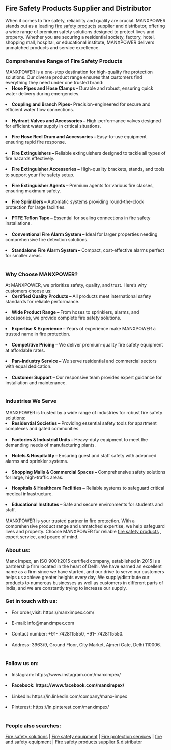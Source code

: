 <h2>Fire Safety Products Supplier and Distributor</h2>
When it comes to fire safety, reliability and quality are crucial. MANXPOWER stands out as a leading <a href="https://manximpex.com/" title="fire safety products" alt"fire safety products" <a>fire safety products</a> supplier and distributor, offering a wide range of premium safety solutions designed to protect lives and property. Whether you are securing a residential society, factory, hotel, shopping mall, hospital, or educational institute, MANXPOWER delivers unmatched products and service excellence.<br>
<h3>Comprehensive Range of Fire Safety Products</h3>
MANXPOWER is a one-stop destination for high-quality fire protection solutions. Our diverse product range ensures that customers find everything they need under one trusted brand:<br>
<li><b>Hose Pipes and Hose Clamps – </b>Durable and robust, ensuring quick water delivery during emergencies.</li><br>
<li><b>Coupling and Branch Pipes- </b>Precision-engineered for secure and efficient water flow connections.</li><br>
<li><b>Hydrant Valves and Accessories – </b>High-performance valves designed for efficient water supply in critical situations.</li><br>
<li><b>Fire Hose Reel Drum and Accessories – </b>Easy-to-use equipment ensuring rapid fire response.</li><br>
<li><b>Fire Extinguishers – </b>Reliable extinguishers designed to tackle all types of fire hazards effectively.</li><br>
<li><b>Fire Extinguisher Accessories – </b>High-quality brackets, stands, and tools to support your fire safety setup.</li><br>
<li><b>Fire Extinguisher Agents – </b>Premium agents for various fire classes, ensuring maximum safety.</li><br>
<li><b>Fire Sprinklers – </b>Automatic systems providing round-the-clock protection for large facilities.</li><br>
<li><b>PTFE Teflon Tape – </b>Essential for sealing connections in fire safety installations.</li><br>
<li><b>Conventional Fire Alarm System – </b>Ideal for larger properties needing comprehensive fire detection solutions.</li><br>
<li><b>Standalone Fire Alarm System – </b>Compact, cost-effective alarms perfect for smaller areas.</li><br>
<h3>Why Choose MANXPOWER?</h3>
At MANXPOWER, we prioritize safety, quality, and trust. Here’s why customers choose us:<br>
<li><b>Certified Quality Products – </b>All products meet international safety standards for reliable performance.</li><br>
<li><b>Wide Product Range – </b>From hoses to sprinklers, alarms, and accessories, we provide complete fire safety solutions.</li><br>
<li><b>Expertise & Experience – </b>Years of experience make MANXPOWER a trusted name in fire protection.</li><br>
<li><b>Competitive Pricing – </b>We deliver premium-quality fire safety equipment at affordable rates.</li><br>
<li><b>Pan-Industry Service – </b>We serve residential and commercial sectors with equal dedication.</li><br>
<li><b>Customer Support – </b>Our responsive team provides expert guidance for installation and maintenance.</li><br>
<h3>Industries We Serve</h3>
MANXPOWER is trusted by a wide range of industries for robust fire safety solutions:<br>
<li><b>Residential Societies – </b>Providing essential safety tools for apartment complexes and gated communities.</li><br>
<li><b>Factories & Industrial Units – </b>Heavy-duty equipment to meet the demanding needs of manufacturing plants.</li><br>
<li><b>Hotels & Hospitality – </b>Ensuring guest and staff safety with advanced alarms and sprinkler systems.</li><br>
<li><b>Shopping Malls & Commercial Spaces – </b>Comprehensive safety solutions for large, high-traffic areas.</li><br>
<li><b>Hospitals & Healthcare Facilities –</b> Reliable systems to safeguard critical medical infrastructure. </li><br>
<li><b>Educational Institutes – </b>Safe and secure environments for students and staff.</li><br>
MANXPOWER is your trusted partner in fire protection. With a comprehensive product range and unmatched expertise, we help safeguard lives and property. Choose MANXPOWER for reliable <a href="https://manximpex.com/" title="fire safety products" alt"fire safety products" <a>fire safety products</a> , expert service, and peace of mind.<br>
<h3>About us:</h3>
Manx Impex, an ISO 9001:2015 certified company, established in 2015 is a partnership firm located in the heart of Delhi. We have earned an excellent name as a firm since we have started, and our drive to serve our customers helps us achieve greater heights every day. We supply/distribute our products to numerous businesses as well as customers in different parts of India, and we are constantly trying to increase our supply.<br>
<h3>Get in touch with us:</h3>
<li>For order,visit: https://manximpex.com/ </li><br>
<li>E-mail: info@manximpex.com </li><br>
<li>Contact number: +91- 7428115550, +91- 7428115550.</li><br>
<li>Address: 3963/9, Ground Floor, City Market, Ajmeri Gate, Delhi 110006.</li><br>
<h3>Follow us on:</h3>
<li>Instagram: https://www.instagram.com/manximpex/ </li><br>
<li><b>Facebook: https://www.facebook.com/manximpex/ </b></li><br>
<li>LinkedIn: https://in.linkedin.com/company/manx-impex </li><br>
<li>Pinterest: https://in.pinterest.com/manximpex/ </li><br>
<h3>People also searches:</h3>
<a href="https://manximpex.com/" title="Fire safety solutions" alt"Fire safety solutions" <a>Fire safety solutions</a> | <a href="https://manximpex.com/" title="Fire safety equipment" alt"Fire safety equipment" <a>Fire safety equipment</a> | <a href="https://manximpex.com/" title="Fire protection services" alt"Fire protection services" <a>Fire protection services</a> | <a href="https://manximpex.com/" title="Fire and safety equipment" alt"Fire and safety equipment" <a>fire and safety equipment</a> | <a href="https://manximpex.com/" title="Fire safety products supplier & distributor" alt"Fire safety products supplier & distributor" <a>Fire safety products supplier & distributor</a>
